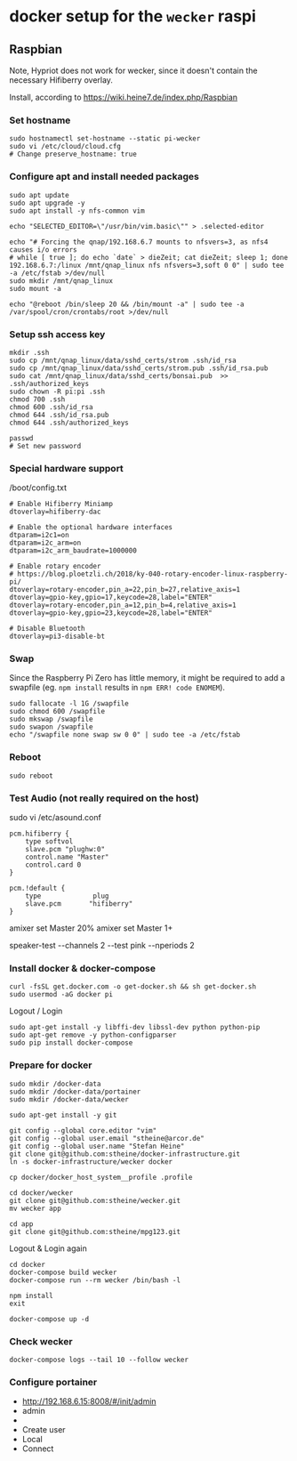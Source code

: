 # docker setup for the `wecker` raspi

## Raspbian

Note, Hypriot does not work for wecker, since it doesn't contain the necessary Hifiberry overlay.

Install, according to https://wiki.heine7.de/index.php/Raspbian

### Set hostname
```
sudo hostnamectl set-hostname --static pi-wecker
sudo vi /etc/cloud/cloud.cfg
# Change preserve_hostname: true
```

### Configure apt and install needed packages

```
sudo apt update
sudo apt upgrade -y
sudo apt install -y nfs-common vim

echo "SELECTED_EDITOR=\"/usr/bin/vim.basic\"" > .selected-editor

echo "# Forcing the qnap/192.168.6.7 mounts to nfsvers=3, as nfs4 causes i/o errors
# while [ true ]; do echo `date` > dieZeit; cat dieZeit; sleep 1; done
192.168.6.7:/linux /mnt/qnap_linux nfs nfsvers=3,soft 0 0" | sudo tee -a /etc/fstab >/dev/null
sudo mkdir /mnt/qnap_linux
sudo mount -a

echo "@reboot /bin/sleep 20 && /bin/mount -a" | sudo tee -a /var/spool/cron/crontabs/root >/dev/null
```

### Setup ssh access key

```
mkdir .ssh
sudo cp /mnt/qnap_linux/data/sshd_certs/strom .ssh/id_rsa
sudo cp /mnt/qnap_linux/data/sshd_certs/strom.pub .ssh/id_rsa.pub
sudo cat /mnt/qnap_linux/data/sshd_certs/bonsai.pub  >> .ssh/authorized_keys
sudo chown -R pi:pi .ssh
chmod 700 .ssh
chmod 600 .ssh/id_rsa
chmod 644 .ssh/id_rsa.pub
chmod 644 .ssh/authorized_keys

passwd
# Set new password
```

### Special hardware support

/boot/config.txt

```
# Enable Hifiberry Miniamp
dtoverlay=hifiberry-dac

# Enable the optional hardware interfaces
dtparam=i2c1=on
dtparam=i2c_arm=on
dtparam=i2c_arm_baudrate=1000000

# Enable rotary encoder
# https://blog.ploetzli.ch/2018/ky-040-rotary-encoder-linux-raspberry-pi/
dtoverlay=rotary-encoder,pin_a=22,pin_b=27,relative_axis=1
dtoverlay=gpio-key,gpio=17,keycode=28,label="ENTER"
dtoverlay=rotary-encoder,pin_a=12,pin_b=4,relative_axis=1
dtoverlay=gpio-key,gpio=23,keycode=28,label="ENTER"

# Disable Bluetooth
dtoverlay=pi3-disable-bt
```

### Swap

Since the Raspberry Pi Zero has little memory, it might be required to add a swapfile
(eg. `npm install` results in `npm ERR! code ENOMEM`).

```
sudo fallocate -l 1G /swapfile
sudo chmod 600 /swapfile
sudo mkswap /swapfile
sudo swapon /swapfile
echo "/swapfile none swap sw 0 0" | sudo tee -a /etc/fstab
```

### Reboot

```
sudo reboot
```

### Test Audio (not really required on the host)

sudo vi /etc/asound.conf
```
pcm.hifiberry {
    type softvol
    slave.pcm "plughw:0"
    control.name "Master"
    control.card 0
}

pcm.!default {
    type             plug
    slave.pcm       "hifiberry"
}
```

amixer set Master 20%
amixer set Master 1+

speaker-test --channels 2 --test pink --nperiods 2

### Install docker & docker-compose
```
curl -fsSL get.docker.com -o get-docker.sh && sh get-docker.sh
sudo usermod -aG docker pi
```

Logout / Login

```
sudo apt-get install -y libffi-dev libssl-dev python python-pip
sudo apt-get remove -y python-configparser
sudo pip install docker-compose
```

### Prepare for docker

```
sudo mkdir /docker-data
sudo mkdir /docker-data/portainer
sudo mkdir /docker-data/wecker

sudo apt-get install -y git

git config --global core.editor "vim"
git config --global user.email "stheine@arcor.de"
git config --global user.name "Stefan Heine"
git clone git@github.com:stheine/docker-infrastructure.git
ln -s docker-infrastructure/wecker docker

cp docker/docker_host_system__profile .profile

cd docker/wecker
git clone git@github.com:stheine/wecker.git
mv wecker app

cd app
git clone git@github.com:stheine/mpg123.git
```

Logout & Login again

```
cd docker
docker-compose build wecker
docker-compose run --rm wecker /bin/bash -l

npm install
exit

docker-compose up -d
```

### Check wecker

```
docker-compose logs --tail 10 --follow wecker
```

### Configure portainer

- http://192.168.6.15:8008/#/init/admin
- admin
- <pw>
- Create user
- Local
- Connect
